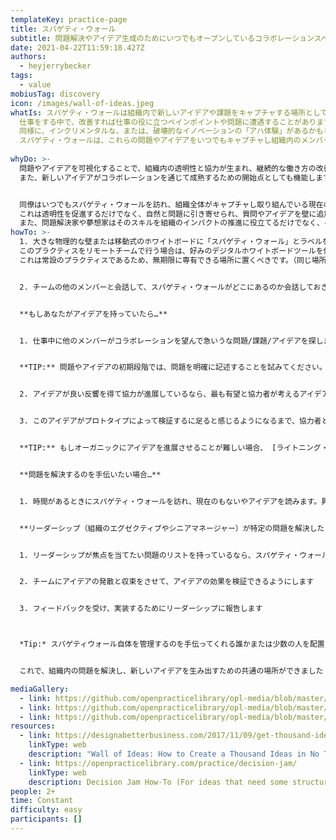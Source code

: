 ```yaml
---
templateKey: practice-page
title: スパゲティ・ウォール
subtitle: 問題解決やアイデア生成のためにいつでもオープンしているコラボレーションスペース
date: 2021-04-22T11:59:18.427Z
authors:
  - heyjerrybecker
tags:
  - value
mobiusTag: discovery
icon: /images/wall-of-ideas.jpeg
whatIs: スパゲティ・ウォールは組織内で新しいアイデアや課題をキャプチャする場所として設定された、物理的またはデジタルのワークスペースです。
  仕事をする中で、改善すれば仕事の役に立つペインポイントや問題に遭遇することがあります。
  同様に、インクリメンタルな、または、破壊的なイノベーションの「アハ体験」があるかもしれません。
  スパゲティ・ウォールは、これらの問題やアイデアをいつでもキャプチャし組織内のメンバーとの協力を通じて有機的に共有できる専用のスペースです。
  
whyDo: >-
  問題やアイデアを可視化することで、組織内の透明性と協力が生まれ、継続的な働き方の改善を促します。
  また、新しいアイデアがコラボレーションを通じて成熟するための開始点としても機能します。


  同僚はいつでもスパゲティ・ウォールを訪れ、組織全体がキャプチャし取り組んでいる現在の問題やアイデアに素早く協調することができます。
  これは透明性を促進するだけでなく、自然と問題に引き寄せられ、質問やアイデアを壁に追加してアイデアを発展させることができます。
  また、問題解決家や夢想家はそのスキルを組織のインパクトの推進に役立てるだけでなく、イノベーションとコラボレーションの文化を強化することができます。
howTo: >-
  1. 大きな物理的な壁または移動式のホワイトボードに「スパゲティ・ウォール」とラベルを付けます。
  このプラクティスをリモートチームで行う場合は、好みのデジタルホワイトボードツールを使いましょう。
  これは常設のプラクティスであるため、無期限に専有できる場所に置くべきです。（同じ場所においておくことでいつでも場所がわかるようにしておくのが良いでしょう 🙂 ）


  2. チームの他のメンバーと会話して、スパゲティ・ウォールがどこにあるのか会話しておきましょう。また、1つの付箋に1つの問題またはアイデアを書くように同僚に伝えておきましょう。


  **もしあなたがアイデアを持っていたら…**


  1. 仕事中に他のメンバーがコラボレーションを望んで急いうな問題/課題/アイデアを探しましょう。見つかったらスパゲティ・ウォールに追加します。価値を追加できると思われる人に連絡し、意見を付いたしてもらうように依頼します。


  **TIP:** 問題やアイデアの初期段階では、問題を明確に記述することを試みてください。そして、その問題文を明確に解決するような解決文を作るのです。


  2. アイデアが良い反響を得て協力が進展しているなら、最も有望と協力者が考えるアイデアに絞り込むために、ドット投票を検討しましょう。そして、アイデアをより具体化するために詳細な情報を追加します。


  3. このアイデアがプロトタイプによって検証するに足ると感じるようになるまで、協力者と成熟させます。この段階で、リーダーシップ（組織の意思決定者など）にフィードバックを求めるためにリーン・キャンバスやピッチデッキを作成します。


  **TIP:** もしオーガニックにアイデアを進展させることが難しい場合、 [ライトニング・ディシジョン・ジャム](https://openpracticelibrary-ja.netlify.app/practice/decision-jam/) のような構造化されたアプローチを試して、アイデアを前進させるためのアウトラインを描いてみましょう。


  **問題を解決するのを手伝いたい場合…**


  1. 時間があるときにスパゲティ・ウォールを訪れ、現在のもないやアイデアを読みます。興味を持てるものがあれば、質問やアイデアを追加します。ドット投票に参加してアイデアを収束させたり、ソリューションスケッチに参加して潜在的なソリューションを可視化してみましょう。アイデアを前進させるために継続的にスパゲティ・ウォールを訪れましょう。


  **リーダーシップ（組織のエグゼクティブやシニアマネージャー）が特定の問題を解決したい場合**


  1. リーダーシップが焦点を当てたい問題のリストを持っているなら、スパゲティ・ウォール上にそれ専用の場所を用意しましょう。


  2. チームにアイデアの発散と収束をさせて、アイデアの効果を検証できるようにします


  3. フィードバックを受け、実装するためにリーダーシップに報告します



  *Tip:* スパゲティウォール自体を管理するのを手伝ってくれる誰かまたは少数の人を配置しましょう。これには、リーダーシップの課題を取り上げ、ボードのその領域に追加すること、進行中のアイデアを取り上げる協力者に連絡すること（開発に進行中の場合）、進展していないアイデアを削除することが含まれます（心配しないでください、アイデアが再び有効になった場合、誰かがそれを再度追加します😊）。


  これで、組織内の問題を解決し、新しいアイデアを生み出すための共通の場所ができました！スパゲティウォールを組織が行う作業から学び続けるにつれて、有機的に進化させましょう。そして、壁からのアップデートと成功事例を共有して、さらなる協力を奨励しましょう！

mediaGallery:
  - link: https://github.com/openpracticelibrary/opl-media/blob/master/images/Spaghetti%20Wall%202.jpeg?raw=true
  - link: https://github.com/openpracticelibrary/opl-media/blob/master/images/Wall-of-Ideas-1--1024x571.jpeg
  - link: https://github.com/openpracticelibrary/opl-media/blob/master/Spaghetti%20Wall%203.png?raw=true
resources:
  - link: https://designabetterbusiness.com/2017/11/09/get-thousand-ideas-no-time/
    linkType: web
    description: "Wall of Ideas: How to Create a Thousand Ideas in No Time"
  - link: https://openpracticelibrary.com/practice/decision-jam/
    linkType: web
    description: Decision Jam How-To (For ideas that need some structure to progress)
people: 2+
time: Constant
difficulty: easy
participants: []
---
```

